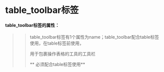# **table\_toolbar标签**

#### **table\_toolbar标签的属性：**

> > table\_toolbar标签有1个属性为name；table\_toolbar配合table标签使用，在table标签前使用，
>>
>>用于包裹操作表格的工具的工具栏
> >
> >** 必须配合table标签使用**



